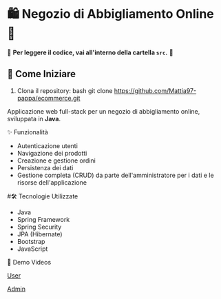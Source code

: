 # 🛍️ Negozio di Abbigliamento Online 👕

🔴 **Per leggere il codice, vai all'interno della cartella `src`.** 🔴




## 🚀 Come Iniziare

1. Clona il repository:
   bash
   git clone https://github.com/Mattia97-pappa/ecommerce.git















Applicazione web full-stack per un negozio di abbigliamento online, sviluppata in **Java**.

✨ Funzionalità

- Autenticazione utenti
- Navigazione dei prodotti
- Creazione e gestione ordini
- Persistenza dei dati
- Gestione completa (CRUD) da parte dell'amministratore per i dati e le risorse dell'applicazione

#🛠️ Tecnologie Utilizzate

- Java
- Spring Framework
- Spring Security
- JPA (Hibernate)
- Bootstrap
- JavaScript





 🎥 Demo Videos


  [User](https://vimeo.com/1075993637)

 
  [Admin](https://vimeo.com/1076027145)


